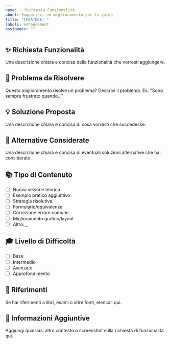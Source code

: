 ```yaml
---
name: ✨ Richiesta Funzionalità
about: Suggerisci un miglioramento per la guida
title: "[FEATURE] "
labels: enhancement
assignees: ""
---
```


## ✨ Richiesta Funzionalità

Una descrizione chiara e concisa della funzionalità che vorresti aggiungere.

## 🎯 Problema da Risolvere

Questo miglioramento risolve un problema? Descrivi il problema.
Es. "Sono sempre frustrato quando..."

## 💡 Soluzione Proposta

Una descrizione chiara e concisa di cosa vorresti che succedesse.

## 🔄 Alternative Considerate

Una descrizione chiara e concisa di eventuali soluzioni alternative che hai considerato.

## 📚 Tipo di Contenuto

- [ ] Nuova sezione teorica
- [ ] Esempio pratico aggiuntivo
- [ ] Strategia risolutiva
- [ ] Formulario/equivalenze
- [ ] Correzione errore comune
- [ ] Miglioramento grafico/layout
- [ ] Altro: ********\_********

## 🎓 Livello di Difficoltà

- [ ] Base
- [ ] Intermedio
- [ ] Avanzato
- [ ] Approfondimento

## 📖 Riferimenti

Se hai riferimenti a libri, esami o altre fonti, elencali qui.

## 📝 Informazioni Aggiuntive

Aggiungi qualsiasi altro contesto o screenshot sulla richiesta di funzionalità qui.
